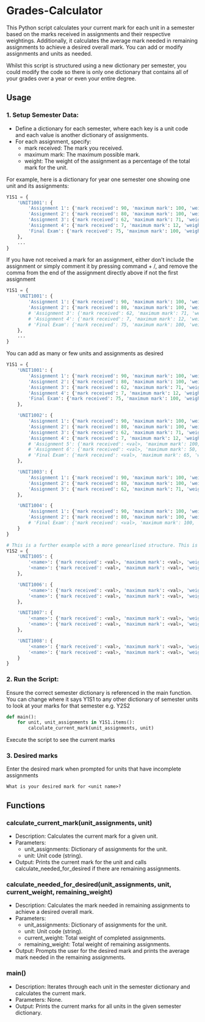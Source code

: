# Grades-Calculator

This Python script calculates your current mark for each unit in a semester based on the marks received in assignments and their respective weightings. Additionally, it calculates the average mark needed in remaining assignments to achieve a desired overall mark. You can add or modify assignments and units as needed.

Whilst this script is structured using a new dictionary per semester, you could modify the code so there is only one dictionary that contains all of your grades over a year or even your entire degree.

## Usage

### 1. Setup Semester Data:

- Define a dictionary for each semester, where each key is a unit code and each value is another dictionary of assignments.
- For each assignment, specify:
  - mark received: The mark you received.
  - maximum mark: The maximum possible mark.
  - weight: The weight of the assignment as a percentage of the total mark for the unit.


For example, here is a dictionary for year one semester one showing one unit and its assignments:

```py
Y1S1 = {
    'UNIT1001': {
        'Assignment 1': {'mark received': 90, 'maximum mark': 100, 'weight': 10},
        'Assignment 2': {'mark received': 80, 'maximum mark': 100, 'weight': 15},
        'Assignment 3': {'mark received': 62, 'maximum mark': 71, 'weight': 20},
        'Assignment 4': {'mark received': 7, 'maximum mark': 12, 'weight': 5},
        'Final Exam': {'mark received': 75, 'maximum mark': 100, 'weight': 50}
    },
    ...
}
```

If you have not received a mark for an assignment, either don't include the assignment or simply comment it by pressing command + /, and remove the comma from the end of the assignment directly above if not the first assignment

```py
Y1S1 = {
    'UNIT1001': {
        'Assignment 1': {'mark received': 90, 'maximum mark': 100, 'weight': 10},
        'Assignment 2': {'mark received': 80, 'maximum mark': 100, 'weight': 15}
        # 'Assignment 3': {'mark received': 62, 'maximum mark': 71, 'weight': 20},
        # 'Assignment 4': {'mark received': 7, 'maximum mark': 12, 'weight': 5},
        # 'Final Exam': {'mark received': 75, 'maximum mark': 100, 'weight': 50}
    },
    ...
}
```

You can add as many or few units and assignments as desired

```py
Y1S1 = {
    'UNIT1001': {
        'Assignment 1': {'mark received': 90, 'maximum mark': 100, 'weight': 10},
        'Assignment 2': {'mark received': 80, 'maximum mark': 100, 'weight': 15},
        'Assignment 3': {'mark received': 62, 'maximum mark': 71, 'weight': 20},
        'Assignment 4': {'mark received': 7, 'maximum mark': 12, 'weight': 5},
        'Final Exam': {'mark received': 75, 'maximum mark': 100, 'weight': 50}
    },

    'UNIT1002': {
        'Assignment 1': {'mark received': 90, 'maximum mark': 100, 'weight': 10},
        'Assignment 2': {'mark received': 80, 'maximum mark': 100, 'weight': 15},
        'Assignment 3': {'mark received': 62, 'maximum mark': 71, 'weight': 10},
        'Assignment 4': {'mark received': 7, 'maximum mark': 12, 'weight': 5}
        # 'Assignment 5': {'mark received': <val>, 'maximum mark': 100, 'weight': 5},
        # 'Assignment 6': {'mark received': <val>, 'maximum mark': 50, 'weight': 15},
        # 'Final Exam': {'mark received': <val>, 'maximum mark': 65, 'weight': 40}
    },

    'UNIT1003': {
        'Assignment 1': {'mark received': 90, 'maximum mark': 100, 'weight': 30},
        'Assignment 2': {'mark received': 80, 'maximum mark': 100, 'weight': 35},
        'Assignment 3': {'mark received': 62, 'maximum mark': 71, 'weight': 35}
    },

    'UNIT1004': {
        'Assignment 1': {'mark received': 90, 'maximum mark': 100, 'weight': 10},
        'Assignment 2': {'mark received': 80, 'maximum mark': 100, 'weight': 20}
        # 'Final Exam': {'mark received': <val>, 'maximum mark': 100, 'weight': 70}
    }
}

# This is a further example with a more genearlised structure. This is how you would add a further semester; simply copy this and fill it in
Y1S2 = {
    'UNIT1005': {
        '<name>': {'mark received': <val>, 'maximum mark': <val>, 'weight': <val>},
        '<name>': {'mark received': <val>, 'maximum mark': <val>, 'weight': <val>}
    },

    'UNIT1006': {
        '<name>': {'mark received': <val>, 'maximum mark': <val>, 'weight': <val>},
        '<name>': {'mark received': <val>, 'maximum mark': <val>, 'weight': <val>}
    },

    'UNIT1007': {
        '<name>': {'mark received': <val>, 'maximum mark': <val>, 'weight': <val>},
        '<name>': {'mark received': <val>, 'maximum mark': <val>, 'weight': <val>}
    },

    'UNIT1008': {
        '<name>': {'mark received': <val>, 'maximum mark': <val>, 'weight': <val>},
        '<name>': {'mark received': <val>, 'maximum mark': <val>, 'weight': <val>}
    }
}
```

### 2. Run the Script:

Ensure the correct semester dictionary is referenced in the main function. You can change where it says Y1S1 to any other dictionary of semester units to look at your marks for that semester e.g. Y2S2

```py
def main():
    for unit, unit_assignments in Y1S1.items():
        calculate_current_mark(unit_assignments, unit)
```
Execute the script to see the current marks

### 3. Desired marks

Enter the desired mark when prompted for units that have incomplete assignments

```
What is your desired mark for <unit name>? 
```

## Functions 
### calculate_current_mark(unit_assignments, unit)
- Description: Calculates the current mark for a given unit.
- Parameters:
  - unit_assignments: Dictionary of assignments for the unit.
  - unit: Unit code (string).
- Output: Prints the current mark for the unit and calls calculate_needed_for_desired if there are remaining assignments.

### calculate_needed_for_desired(unit_assignments, unit, current_weight, remaining_weight)
- Description: Calculates the mark needed in remaining assignments to achieve a desired overall mark.
- Parameters:
  - unit_assignments: Dictionary of assignments for the unit.
  - unit: Unit code (string).
  - current_weight: Total weight of completed assignments.
  - remaining_weight: Total weight of remaining assignments.
- Output: Prompts the user for the desired mark and prints the average mark needed in the remaining assignments.

### main()
- Description: Iterates through each unit in the semester dictionary and calculates the current mark.
- Parameters: None.
- Output: Prints the current marks for all units in the given semester dictionary.
